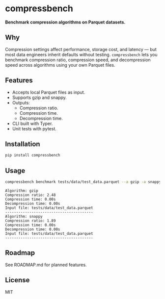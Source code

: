 # compressbench

**Benchmark compression algorithms on Parquet datasets.**

## Why

Compression settings affect performance, storage cost, and latency — but most data engineers inherit defaults without testing.
`compressbench` lets you benchmark compression ratio, compression speed, and decompression speed across algorithms using your own Parquet files.

## Features

- Accepts local Parquet files as input.
- Supports gzip and snappy.
- Outputs:
    - Compression ratio.
    - Compression time.
    - Decompression time.
- CLI built with Typer.
- Unit tests with pytest.

## Installation

```bash
pip install compressbench
```

## Usage

```bash
compressbench benchmark tests/data/test_data.parquet --a gzip -a snappy --output-format text
```

```
Algorithm: gzip
Compression ratio: 2.48
Compression time: 0.00s
Decompression time: 0.00s
Input file: tests/data/test_data.parquet
----------------------------------------
Algorithm: snappy
Compression ratio: 1.89
Compression time: 0.00s
Decompression time: 0.00s
Input file: tests/data/test_data.parquet
----------------------------------------
```

## Roadmap
See ROADMAP.md for planned features.

## License
MIT
